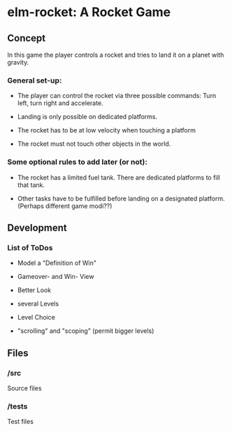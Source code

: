 # elm-rocket: A Rocket Game

## Concept

In this game the player controls a rocket and tries to land it on a planet with gravity.

### General set-up:

* The player can control the rocket via three possible commands: Turn left, turn right and accelerate.

* Landing is only possible on dedicated platforms.

* The rocket has to be at low velocity when touching a platform

* The rocket must not touch other objects in the world.

### Some optional rules to add later (or not):

* The rocket has a limited fuel tank. There are dedicated platforms to fill that tank.

* Other tasks have to be fulfilled before landing on a designated platform. (Perhaps different game modi??)

## Development

### List of ToDos

* Model a "Definition of Win"

* Gameover- and Win- View

* Better Look

* several Levels

* Level Choice

* "scrolling" and "scoping" (permit bigger levels)

## Files

### /src

Source files

### /tests

Test files
